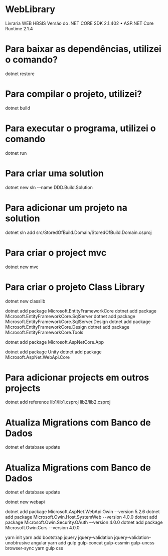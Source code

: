 # WebLibrary
Livraria WEB HBSIS
Versäo do .NET CORE SDK 2.1.402
    • ASP.NET Core Runtime 2.1.4

# Para baixar as dependências, utilizei o comando?
dotnet restore

# Para compilar o projeto, utilizei?
dotnet build

# Para executar o programa, utilizei o comando
dotnet run

# Para criar uma solution
dotnet new sln --name DDD.Build.Solution

# Para adicionar um projeto na solution
dotnet sln add src/StoredOfBuild.Domain/StoredOfBuild.Domain.csproj

# Para criar o project mvc
dotnet new mvc

# Para criar o projeto Class Library
dotnet new classlib


dotnet add package Microsoft.EntityFrameworkCore
dotnet add package Microsoft.EntityFrameworkCore.SqlServer
dotnet add package Microsoft.EntityFrameworkCore.SqlServer.Design
dotnet add package Microsoft.EntityFrameworkCore.Design
dotnet add package Microsoft.EntityFrameworkCore.Tools


dotnet add package Microsoft.AspNetCore.App


dotnet add package Unity
dotnet add package Microsoft.AspNet.WebApi.Core

# Para adicionar projects em outros projects 
dotnet add reference lib1/lib1.csproj lib2/lib2.csproj

# Atualiza Migrations com Banco de Dados
dotnet ef database update

# Atualiza Migrations com Banco de Dados
dotnet ef database update


dotnet new webapi

dotnet add package Microsoft.AspNet.WebApi.Owin --version 5.2.6
dotnet add package Microsoft.Owin.Host.SystemWeb --version 4.0.0
dotnet add package Microsoft.Owin.Security.OAuth --version 4.0.0
dotnet add package Microsoft.Owin.Cors --version 4.0.0

yarn init
yarn add bootstrap jquery jquery-validation jquery-validation-unobtrusive angular
yarn add gulp gulp-concat gulp-cssmin gulp-uncss browser-sync
yarn gulp css
